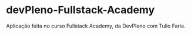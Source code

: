 # devPleno-Fullstack-Academy
Aplicação feita no curso Fullstack Academy, da DevPleno com Tulio Faria.
